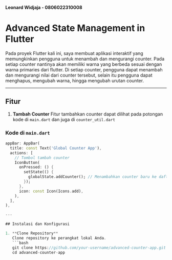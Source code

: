 **Leonard Widjaja - 0806022310008** 

# Advanced State Management in Flutter 

Pada proyek Flutter kali ini, saya membuat aplikasi interaktif yang memungkinkan pengguna untuk menambah dan mengurangi counter. Pada setiap counter nantinya akan memiliki warna yang berbeda sesuai dengan warna primaries dari flutter. Di setiap counter, pengguna dapat menambah dan mengurangi nilai dari counter tersebut, selain itu pengguna dapat menghapus, mengubah warna, hingga mengubah urutan counter.

---

## Fitur

1. **Tambah Counter**
Fitur tambahkan counter dapat dilihat pada potongan kode di ```main.dart``` dan juga di ```counter_util.dart```
### **Kode di `main.dart`**
```dart
appBar: AppBar(
  title: const Text('Global Counter App'),
  actions: [
    // Tombol tambah counter
    IconButton(
      onPressed: () {
        setState(() {
          globalState.addCounter(); // Menambahkan counter baru ke daftar
        });
      },
      icon: const Icon(Icons.add),
    ),
  ],
),

---

## Instalasi dan Konfigurasi

1. **Clone Repository**
   Clone repository ke perangkat lokal Anda.
   ```bash
   git clone https://github.com/your-username/advanced-counter-app.git
   cd advanced-counter-app

